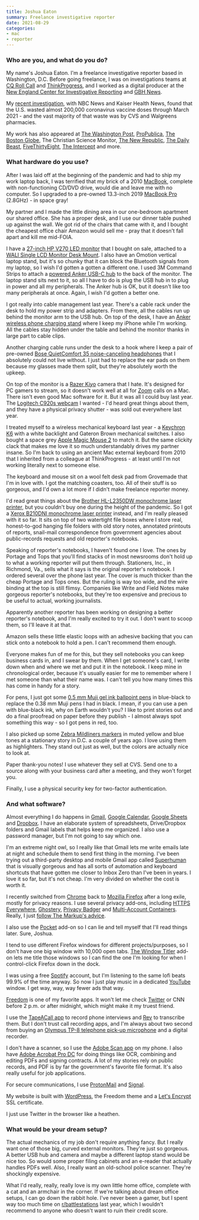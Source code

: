 ```yaml
---
title: Joshua Eaton
summary: Freelance investigative reporter
date: 2021-08-29
categories:
- mac
- reporter
---
```


### Who are you, and what do you do?

My name's Joshua Eaton. I'm a freelance investigative reporter based in Washington, D.C. Before going freelance, I was on investigations teams at [CQ Roll Call](https://www.rollcall.com/author/joshua-eaton/ "Joshua's staff page on Roll Call.") and [ThinkProgress](https://thinkprogress.org/author/joshua-eaton/ "Joshua's staff page on ThinkProgress."), and I worked as a digital producer at the [New England Center for Investigative Reporting](https://www.wgbh.org/news/people/necir "The investigative reporting unit for NPR in Boston.") and [GBH News](https://www.wgbh.org/news/ "A news site for Boston.").

My [recent investigation](https://www.nbcnews.com/health/health-news/cvs-walgreens-have-wasted-more-covid-vaccine-doses-most-states-n1266032 "Joshua's investigation into wasted covid vaccine doses."), with NBC News and Kaiser Health News, found that the U.S. wasted almost 200,000 coronavirus vaccine doses through March 2021 - and the vast majority of that waste was by CVS and Walgreens pharmacies.

My work has also appeared at [The Washington Post](https://www.washingtonpost.com/national/religion/tibetan-buddhist-leader-blazes-an-innovative-trail/2015/03/27/af12f5f2-d4bd-11e4-8b1e-274d670aa9c9_story.html "Joshua's Washington Post article about a Tibetan monk."), [ProPublica](https://www.propublica.org/people/joshua-eaton "Joshua's ProPublica's articles."), [The Boston Globe](https://www.bostonglobe.com/opinion/2014/08/17/new-light-black-sites/QVVvIEUHxQ0zPWULUNlwJO/story.html "Joshua's Boston Globe article about human rights abuses in the US."), The Christian Science Monitor, [The New Republic](https://newrepublic.com/authors/joshua-eaton "Joshua's New Republic articles."), [The Daily Beast](https://www.thedailybeast.com/author/joshua-eaton "Joshua's Daily Beast artices."), [FiveThirtyEight](https://fivethirtyeight.com/contributors/joshua-eaton/ "Joshua's FiveThirtyEight articles."), [The Intercept](https://theintercept.com/2016/08/25/u-s-military-now-says-isis-leader-was-held-in-notorious-abu-ghraib-prison/ "Joshua's Intercept article about an Isis prisoner in a US military prison.") and more.

### What hardware do you use?

After I was laid off at the beginning of the pandemic and had to ship my work laptop back, I was terrified that my brick of a 2010 [MacBook][], complete with non-functioning CD/DVD drive, would die and leave me with no computer. So I upgraded to a pre-owned 13.3-inch 2019 [MacBook Pro][macbook-pro] (2.8GHz) - in space gray!

My partner and I made the little dining area in our one-bedroom apartment our shared office. She has a proper desk, and I use our dinner table pushed up against the wall. We got rid of the chairs that came with it, and I bought the cheapest office chair Amazon would sell me - pray that it doesn't fall apart and kill me mid-FOIA.

I have a [27-inch HP V270 LED monitor][v270] that I bought on sale, attached to a [WALI Single LCD Monitor Desk Mount][m001]. I also have an Omotion vertical laptop stand, but it's so chunky that it can block the Bluetooth signals from my laptop, so I wish I'd gotten a gotten a different one. I used 3M Command Strips to attach a [powered Anker USB-C hub][powerexpand-plus-7-in-1] to the back of the monitor. The laptop stand sits next to it, so all I have to do is plug the USB hub in to plug in power and all my peripherals. The Anker hub is OK, but it doesn't like too many peripherals at once. Again, I wish I'd gotten a better one.

I got really into cable management last year. There's a cable rack under the desk to hold my power strip and adapters. From there, all the cables run up behind the monitor arm to the USB hub. On top of the desk, I have an [Anker wireless phone charging stand][powerwave-stand] where I keep my iPhone while I'm working. All the cables stay hidden under the table and behind the monitor thanks in large part to cable clips.

Another charging cable runs under the desk to a hook where I keep a pair of pre-owned [Bose QuietComfort 35 noise-canceling headphones][quietcomfort-35] that I absolutely could not live without. I just had to replace the ear pads on them because my glasses made them split, but they're absolutely worth the upkeep.

On top of the monitor is a [Razer Kiyo][kiyo] camera that I hate. It's designed for PC gamers to stream, so it doesn't work well at all for [Zoom][zoom.2] calls on a Mac. There isn't even good Mac software for it. But it was all I could buy last year. The [Logitech C920s webcam][c920s] I wanted - I'd heard great things about them, and they have a physical privacy shutter - was sold out everywhere last year.

I treated myself to a wireless mechanical keyboard last year - a [Keychron K6][k6] with a white backlight and Gateron Brown mechanical switches. I also bought a space grey [Apple Magic Mouse 2][magic-mouse-2] to match it. But the same clickity clack that makes me love it so much understandably drives my partner insane. So I'm back to using an ancient Mac external keyboard from 2010 that I inherited from a colleague at ThinkProgress - at least until I'm not working literally next to someone else.

The keyboard and mouse sit on a wool felt desk pad from Grovemade that I'm in love with. I got the matching coasters, too. All of their stuff is so gorgeous, and I'd own a lot more if I didn't make freelance reporter money.

I'd read great things about the [Brother HL-L2350DW monochrome laser printer][hl-l2350dw], but you couldn't buy one during the height of the pandemic. So I got a [Xerox B210DNI monochrome laser printer][b210-dni] instead, and I'm really pleased with it so far. It sits on top of two watertight file boxes where I store real, honest-to-god hanging file folders with old story notes, annotated printouts of reports, snail-mail correspondence from government agencies about public-records requests and old reporter's notebooks.

Speaking of reporter's notebooks, I haven't found one I love. The ones by Portage and Tops that you'll find stacks of in most newsrooms don't hold up to what a working reporter will put them through. Stationers, Inc., in Richmond, Va., sells what it says is the original reporter's notebook. I ordered several over the phone last year. The cover is much thicker than the cheap Portage and Tops ones. But the ruling is way too wide, and the wire binding at the top is still flimsy. Companies like Write and Field Notes make gorgeous reporter's notebooks, but they're too expensive and precious to be useful to actual, working journalists.

Apparently another reporter has been working on designing a better reporter's notebook, and I'm really excited to try it out. I don't want to scoop them, so I'll leave it at that.

Amazon sells these little elastic loops with an adhesive backing that you can stick onto a notebook to hold a pen. I can't recommend them enough.

Everyone makes fun of me for this, but they sell notebooks you can keep business cards in, and I swear by them. When I get someone's card, I write down when and where we met and put it in the notebook. I keep mine in chronological order, because it's usually easier for me to remember where I met someone than what their name was. I can't tell you how many times this has come in handy for a story.

For pens, I just got some [0.5 mm Muji gel ink ballpoint pens][gel-ink-ballpoint] in blue-black to replace the 0.38 mm Muji pens I had in black. I mean, if you can use a pen with blue-black ink, why on Earth wouldn't you? I like to print stories out and do a final proofread on paper before they publish - I almost always spot something this way - so I got pens in red, too. 

I also picked up some [Zebra Mildliners markers][mildliner] in muted yellow and blue tones at a stationary story in D.C. a couple of years ago. I love using them as highlighters. They stand out just as well, but the colors are actually nice to look at.

Paper thank-you notes! I use whatever they sell at CVS. Send one to a source along with your business card after a meeting, and they won't forget you.

Finally, I use a physical security key for two-factor authentication.

### And what software?

Almost everything I do happens in [Gmail][], [Google Calendar][google-calendar], [Google Sheets][google-sheets] and [Dropbox][]. I have an elaborate system of spreadsheets, Drive/Dropbox folders and Gmail labels that helps keep me organized. I also use a password manager, but I'm not going to say which one.

I'm an extreme night owl, so I really like that Gmail lets me write emails late at night and schedule them to send first thing in the morning. I've been trying out a third-party desktop and mobile Gmail app called [Superhuman][] that is visually gorgeous and has all sorts of automation and keyboard shortcuts that have gotten me closer to Inbox Zero than I've been in years. I love it so far, but it's not cheap. I'm very divided on whether the cost is worth it.

I recently switched from [Chrome][] back to [Mozilla Firefox][firefox] after a long exile, mostly for privacy reasons. I use several privacy add-ons, including [HTTPS Everywhere][https-everywhere], [Ghostery][], [Privacy Badger][privacy-badger] and [Multi-Account Containers][firefox-multi-account-containers]. Really, I just [follow The Markup's advice](https://themarkup.org/ask-the-markup/2020/09/22/i-scanned-the-websites-i-visit-with-blacklight-and-its-horrifying-now-what "A Markup article about web safety."). 

I also use the [Pocket][] add-on so I can lie and tell myself that I'll read things later. Sure, Joshua.

I tend to use different Firefox windows for different projects/purposes, so I don't have one big window with 10,000 open tabs. [The Window Titler](the-window-titler) add-on lets me title those windows so I can find the one I'm looking for when I control-click Firefox down in the dock.

I was using a free [Spotify][] account, but I'm listening to the same lofi beats 99.9% of the time anyway. So now I just play music in a dedicated [YouTube][] window. I get way, way, way fewer ads that way.

[Freedom][] is one of my favorite apps. It won't let me check [Twitter][] or CNN before 2 p.m. or after midnight, which might make it my truest friend.

I use the [TapeACall app][tapeacall-pro-ios] to record phone interviews and [Rev][] to transcribe them. But I don't trust call recording apps, and I'm always about two second from buying an [Olympus TP-8 telephone pick-up microphone][tp-8] and a digital recorder.

I don't have a scanner, so I use the [Adobe Scan app][adobe-scan-ios] on my phone. I also have [Adobe Acrobat Pro DC][acrobat-pro] for doing things like OCR, combining and editing PDFs and signing contracts. A lot of my stories rely on public records, and PDF is by far the government's favorite file format. It's also really useful for job applications.

For secure communications, I use [ProtonMail][] and [Signal][].

My website is built with [WordPress][], the Freedom theme and a [Let's Encrypt][lets-encrypt] SSL certificate.

I just use Twitter in the browser like a heathen.

### What would be your dream setup?

The actual mechanics of my job don't require anything fancy. But I really want one of those big, curved external monitors. They're just so gorgeous. A better USB hub and camera and maybe a different laptop stand would be nice too. So would some proper filing cabinets and an e-reader that actually handles PDFs well. Also, I really want an old-school police scanner. They're shockingly expensive.

What I'd really, really, really love is my own little home office, complete with a cat and an armchair in the corner. If we're talking about dream office setups, I can go down the rabbit hole. I've never been a gamer, but I spent way too much time on [r/battlestations](https://www.reddit.com/r/battlestations/ "The battlestations subreddit.") last year, which I wouldn't recommend to anyone who doesn't want to ruin their credit score.

[acrobat-pro]: https://acrobat.adobe.com/us/en/acrobat/acrobat-pro.html "PDF software."
[adobe-scan-ios]: https://apps.apple.com/au/app/adobe-scan-mobile-pdf-scanner/id1199564834 "A scanner app."
[b210-dni]: https://www.shop.xerox.com/xerox-b210-dni "A monochrome laser printer."
[c920s]: https://www.logitech.com/en-us/product/hd-pro-webcam-c920s "A webcam."
[chrome]: https://www.google.com/intl/en/chrome/browser/ "A WebKit-based browser, where each tab runs in its own thread."
[dropbox]: https://www.dropbox.com/ "Online syncing and storage."
[firefox-multi-account-containers]: https://addons.mozilla.org/en-US/firefox/addon/multi-account-containers/ "A Firefox add-on to create separate data containers for websites."
[firefox]: https://www.mozilla.org/en-US/firefox/new/ "A cross-platform open-source web browser."
[freedom]: https://freedom.to/ "Productivity software that locks you away from the Internet."
[gel-ink-ballpoint]: https://www.muji.us/store/stationery/pen-pencils/capped-gel-ink.html "A ball-point pen."
[ghostery]: https://www.ghostery.com/ "A browser extension for blocking trackers."
[gmail]: https://mail.google.com/mail/ "Web-based email."
[google-calendar]: https://en.wikipedia.org/wiki/Google_Calendar "A web-based calendar client."
[google-sheets]: https://www.google.com/sheets/about/ "Online spreadsheet software."
[hl-l2350dw]: https://www.brother-usa.com/products/rhll2350dw "A mono laser printer."
[https-everywhere]: https://www.eff.org/https-everywhere/ "A browser extension for ensuring secure web browsing."
[k6]: https://www.keychron.com/products/keychron-k6-wireless-mechanical-keyboard "A wireless mechanical keyboard."
[kiyo]: https://www.razer.com/gaming-broadcaster/razer-kiyo<Paste> "A webcam."
[lets-encrypt]: https://letsencrypt.org/ "An SSL certificate service provider."
[m001]: https://walielectric.com/products/wali-single-lcd-monitor-desk-mount-stand-fully-adjustable-fits-one-screen-up-to-27-full-motion-tilt-swivel-rotate-22-lbs-capacity-c-clamp-base-and-optional-grommet-base-wl-m001 "A monitor stand."
[macbook-pro]: https://www.apple.com/macbook-pro/ "A laptop."
[macbook]: https://en.wikipedia.org/wiki/MacBook "A laptop."
[magic-mouse-2]: https://en.wikipedia.org/wiki/Magic_Mouse_2 "A multi-touch mouse."
[mildliner]: https://www.zebrapen.com/product-category/brand/mildliner/ "A softer highlighter pen."
[pocket]: https://getpocket.com/ "A service for storing links to look at later on."
[powerexpand-plus-7-in-1]: https://us.anker.com/products/a8352 "A USB-C hub."
[powerwave-stand]: https://us.anker.com/collections/wireless-equipment/products/a2524 "A wireless charging stand."
[privacy-badger]: https://www.eff.org/privacybadger "A browser extension for blocking trackers and ads."
[protonmail]: https://protonmail.com/ "A secure email provider."
[quietcomfort-35]: https://www.bose.com/en_us/products/headphones/over_ear_headphones/quietcomfort-35-wireless.html "Wireless over-the-ear headphones."
[rev]: https://www.rev.com/ "A service providing transcription and captioning."
[signal]: https://en.wikipedia.org/wiki/Signal_%28software%29 "An encrypted messaging service."
[spotify]: https://www.spotify.com/us/ "A music streaming service."
[superhuman]: https://superhuman.com/ "A smart email service."
[tapeacall-pro-ios]: https://itunes.apple.com/us/app/tapeacall-pro-record-calls/id577499909 "An app for recording phone calls."
[tp-8]: https://shop.olympus.com.au/tp-8-telephone-pickup "An in-ear microphone for picking up telephone calls."
[twitter]: https://twitter.com/ "An online micro-blogging platform."
[v270]: https://support.hp.com/in-en/document/c05792690 "A 27 inch monitor."
[wordpress]: https://wordpress.com/ "Weblog publishing software."
[youtube]: https://www.youtube.com/ "A web site for watching 80's TV commercials and bad mashups."
[zoom.2]: https://zoom.us "Video conferencing software."
